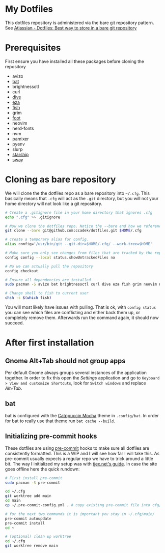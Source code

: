 # My Dotfiles

This dotfiles repository is administered via the bare git repository pattern. See [Atlassian - Dotfiles: Best way to store in a bare git repository ](https://www.atlassian.com/git/tutorials/dotfiles)

# Prerequisites

First ensure you have installed all these packages before cloning the repository

- avizo
- [bat](https://github.com/sharkdp/bat)
- brightnessctl
- curl
- [dive](https://github.com/wagoodman/dive)
- [eza](https://github.com/eza-community/eza)
- [fish](https://github.com/fish-shell/fish-shell)
- grim
- [foot](https://codeberg.org/dnkl/foot)
- neovim
- nerd-fonts
- nvm
- pamixer
- pyenv
- slurp
- [starship](https://github.com/starship/starship)
- [sway](https://github.com/swaywm/sway)

# Cloning as bare repository

We will clone the the dotfiles repo as a bare repository into `~/.cfg`. This basically means that `.cfg` will act as the `.git` directory, but you will not your home directory will not look like a git repository.

```bash
# Create a .gitignore file in your home directory that ignores .cfg
echo ".cfg" >> .gitignore

# Now we clone the dotfiles repo. Notice the --bare and how we reference the .cfg folder
git clone --bare git@github.com:ccadek/dotfiles.git $HOME/.cfg

# create a temporary alias for config.
alias config='/usr/bin/git --git-dir=$HOME/.cfg/ --work-tree=$HOME'

# Make sure you only see changes from files that are tracked by the repo
config config --local status.showUntrackedFiles no

# No we can actually pull the repository
config checkout

# Ensure all dependencies are installed
sudo pacman -S avizo bat brightnessctl curl dive eza fish grim neovim nerd-fonts pyenv slurp starship sway

# Change shell to fish to current user
chsh -s $(which fish)
```

You will most likely have issues with pulling. That is ok, with `config status` you can see which files are conflicting and either back them up, or completely remove them. Afterwards run the command again, it should now succeed.

# After first installation
## Gnome Alt+Tab should not group apps

Per default Gnome always groups several instances of the application together. In order to fix this open the *Settings* application and go to `Keyboard > View and customize Shortcuts`, look for `Switch windows` and replace *Alt+Tab*.

## bat

bat is configured with the [Catppuccin Mocha](https://github.com/catppuccin/bat) theme in `.config/bat`. In order for bat to really use that theme run `bat cache --build`.

## Initializing pre-commit hooks

These dotfiles are using [pre-commit](https://pre-commit.com/) hooks to make sure all dotfiles are consistently formatted. This is a WIP and I will see how far I will take this. As pre-commit usually expects a regular repo we have to trick around a little bit.
The way I initialized my setup was with [tjex.net's guide](https://tjex.net/hacks/neovim-using-pre-commit-and-gitleaks-with-dotfiles/). In case the site goes offline here the quick rundown:

```bash
# First install pre-commit
sudo pacman -S pre-commit

cd ~/.cfg
git worktree add main
cd main
cp ~/.pre-commit-config.yml . # copy existing pre-commit file into cfg/main/.pre-commit-config.yml

# for the next two commands it is important you stay in ~/.cfg/main/
pre-commit autoupdate
pre-commit install
cd ~

# (optional) clean up worktree
cd ~/.cfg
git worktree remove main
```
